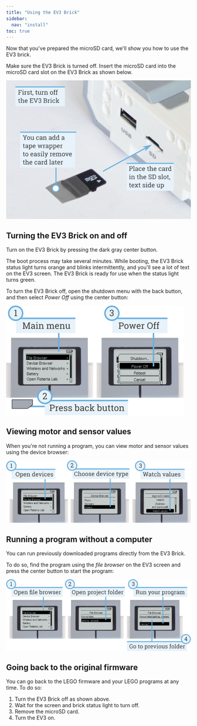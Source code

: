 ```yaml
---
title: "Using the EV3 Brick"
sidebar:
  nav: "install"
toc: true
---
```


Now that you've prepared the microSD card, we'll show you how to use the EV3
brick.

Make sure the EV3 Brick is turned off. Insert the microSD card
into the microSD card slot on the EV3 Brick as shown below.

![](/assets/images/sd_label.png)


## Turning the EV3 Brick on and off

Turn on the EV3 Brick by pressing the dark gray center button.

The boot process may take several minutes. While booting, the EV3 Brick status
light turns orange and blinks intermittently, and you'll see a lot of text on
the EV3 screen. The EV3 Brick is ready for use when the status light turns
green.

To turn the EV3 Brick off, open the shutdown menu with the back button, and
then select *Power Off* using the center button:

![](/assets/images/onoff_label.png)

## Viewing motor and sensor values

When you're not running a program, you can view motor and sensor values using
the device browser:

![](/assets/images/devicebrowser_label.png)

## Running a program without a computer

You can run previously downloaded programs directly from the EV3 Brick.

To do so, find the program using the *file browser* on the EV3 screen and press
the center button to start the program:

![](/assets/images/manualrun_label.png)

## Going back to the original firmware

You can go back to the LEGO firmware and your LEGO programs at any time. To
do so:

1. Turn the EV3 Brick off as shown above.
2. Wait for the screen and brick status light to turn off.
3. Remove the microSD card.
4. Turn the EV3 on.
